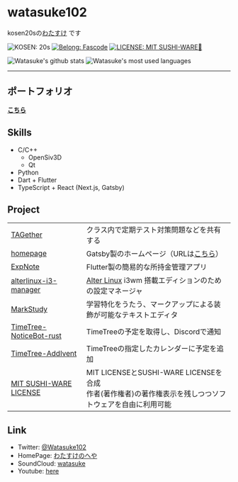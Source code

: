 # watasuke102
kosen20sの[わたすけ](https://twitter.com/Watasuke102) です

![KOSEN: 20s](https://img.shields.io/badge/KOSEN-20s-green?style=for-the-badge)
[![Belong: Fascode](https://img.shields.io/badge/Belongs-Fascode-blue?style=for-the-badge)](https://fascode.net/en/)
[![LICENSE: MIT SUSHI-WARE🍣](https://raw.githubusercontent.com/watasuke102/mit-sushi-ware/master/MIT-SUSHI-WARE.svg)](https://github.com/watasuke102/mit-sushi-ware)  

![Watasuke's github stats](https://github-readme-stats.vercel.app/api?username=watasuke102&count_private=true&show_icons=true&theme=tokyonight)
![Watasuke's most used languages](https://github-readme-stats.vercel.app/api/top-langs/?username=watasuke102&layout=compact&theme=tokyonight)

---

## ポートフォリオ
**[こちら](https://watasuke.tk/portfolio)**

## Skills 
  - C/C++
    - OpenSiv3D
    - Qt
  - Python
  - Dart + Flutter
  - TypeScript + React (Next.js, Gatsby)

## Project
<table>
  <tr>
    <td><a href="https://github.com/watasuke102/TAGether">TAGether</a></td>
    <td>クラス内で定期テスト対策問題などを共有する</td>
  </tr>
  <tr>
    <td><a href="https://github.com/watasuke102/watasuke.tk">homepage</a></td>
    <td>Gatsby製のホームページ（URLは<a href="https://watasuke.tk">こちら</a>） </td>
  </tr>
  <tr>
    <td><a href="https://github.com/watasuke102/ExpNote">ExpNote</a></td>
    <td>Flutter製の簡易的な所持金管理アプリ</td>
  </tr>
  <tr>
    <td><a href="https://github.com/FascodeNet/alterlinux-i3-manager">alterlinux-i3-manager</a></td>
    <td><a href="https://fascode.net/projects/linux/alter/">Alter Linux</a> i3wm 搭載エディションのための設定マネージャ</td>
  </tr>
  <tr>
    <td><a href="https://github.com/watasuke102/MarkStudy">MarkStudy</a></td>
    <td>学習特化をうたう、マークアップによる装飾が可能なテキストエディタ </td>
  </tr>
  <tr>
    <td><a href="https://github.com/watasuke102/TimeTree-NoticeBot-rust">TimeTree-NoticeBot-rust</a></td>
    <td>TimeTreeの予定を取得し、Discordで通知 </td>
  </tr>
  <tr>
    <td><a href="https://github.com/watasuke102/TimeTree-AddIvent">TimeTree-AddIvent</a></td>
    <td>TimeTreeの指定したカレンダーに予定を追加 </td>
  </tr>
  <tr>
    <td><a href="https://github.com/watasuke102/mit-sushi-ware">MIT SUSHI-WARE LICENSE</a></td>
    <td>MIT LICENSEとSUSHI-WARE LICENSEを合成<br>作者(著作権者)の著作権表示を残しつつソフトウェアを自由に利用可能</td>
  </tr>
</table>
  
## Link
  - Twitter: [@Watasuke102](https://twitter.com/Watasuke102)  
  - HomePage: [わたすけのへや](https://watasuke.tk)  
  - SoundCloud: [watasuke](https://soundcloud.com/watasuke)  
  - Youtube: [here](https://www.youtube.com/channel/UCAX7m91OThALVORxdyKEhNA)
